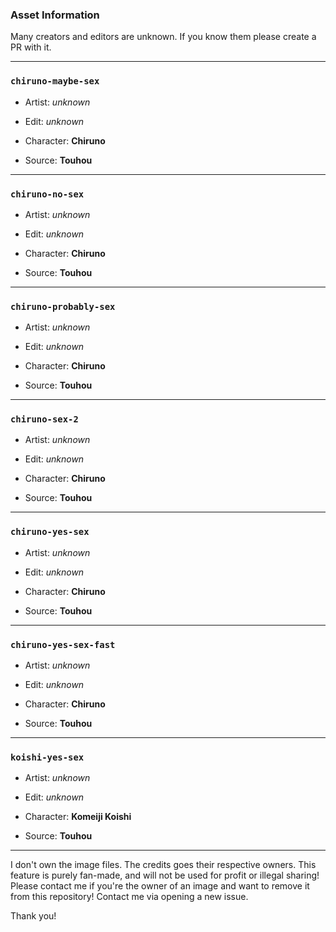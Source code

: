 ### Asset Information

Many creators and editors are unknown. If you know them please create a PR with it.

---

### `chiruno-maybe-sex`

- Artist: *unknown*
- Edit: *unknown*


- Character: **Chiruno**
- Source: **Touhou**

---

### `chiruno-no-sex`

- Artist: *unknown*
- Edit: *unknown*


- Character: **Chiruno**
- Source: **Touhou**

---

### `chiruno-probably-sex`

- Artist: *unknown*
- Edit: *unknown*


- Character: **Chiruno**
- Source: **Touhou**

---

### `chiruno-sex-2`

- Artist: *unknown*
- Edit: *unknown*


- Character: **Chiruno**
- Source: **Touhou**

---

### `chiruno-yes-sex`

- Artist: *unknown*
- Edit: *unknown*


- Character: **Chiruno**
- Source: **Touhou**

---

### `chiruno-yes-sex-fast`

- Artist: *unknown*
- Edit: *unknown*


- Character: **Chiruno**
- Source: **Touhou**

---

### `koishi-yes-sex`

- Artist: *unknown*
- Edit: *unknown*


- Character: **Komeiji Koishi**
- Source: **Touhou**

---

I don't own the image files. The credits goes their respective owners.
This feature is purely fan-made, and will not be used for profit or illegal sharing!
Please contact me if you're the owner of an image and want to remove it from this repository! 
Contact me via opening a new issue.

Thank you!
